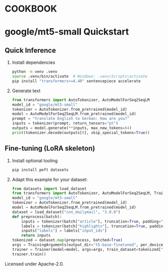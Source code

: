 # COOKBOOK

# google/mt5-small Quickstart
## Quick Inference
1. Install dependencies
   ```bash
   python -m venv .venv
   source .venv/bin/activate  # Windows: .venv\Scripts\activate
   pip install "transformers>=4.40" sentencepiece accelerate
   ```
2. Generate text
   ```python
   from transformers import AutoTokenizer, AutoModelForSeq2SeqLM
   model_id = "google/mt5-small"
   tokenizer = AutoTokenizer.from_pretrained(model_id)
   model = AutoModelForSeq2SeqLM.from_pretrained(model_id)
   prompt = "translate English to German: How are you?"
   inputs = tokenizer(prompt, return_tensors="pt")
   outputs = model.generate(**inputs, max_new_tokens=64)
   print(tokenizer.decode(outputs[0], skip_special_tokens=True))
   ```
## Fine-tuning (LoRA skeleton)
1. Install optional tooling
   ```bash
   pip install peft datasets
   ```
2. Adapt this example for your dataset:
   ```python
   from datasets import load_dataset
   from transformers import AutoTokenizer, AutoModelForSeq2SeqLM, TrainingArguments, Trainer
   model_id = "google/mt5-small"
   tokenizer = AutoTokenizer.from_pretrained(model_id)
   model = AutoModelForSeq2SeqLM.from_pretrained(model_id)
   dataset = load_dataset("cnn_dailymail", "3.0.0")
   def preprocess(batch):
       inputs = tokenizer(batch["article"], truncation=True, padding="max_length", max_length=512)
       labels = tokenizer(batch["highlights"], truncation=True, padding="max_length", max_length=128)
       inputs["labels"] = labels["input_ids"]
       return inputs
   tokenized = dataset.map(preprocess, batched=True)
   args = TrainingArguments(output_dir="t5-base-finetuned", per_device_train_batch_size=4, num_train_epochs=1)
   trainer = Trainer(model=model, args=args, train_dataset=tokenized["train"], eval_dataset=tokenized["validation"], tokenizer=tokenizer)
   trainer.train()
   ```
Licensed under Apache-2.0.